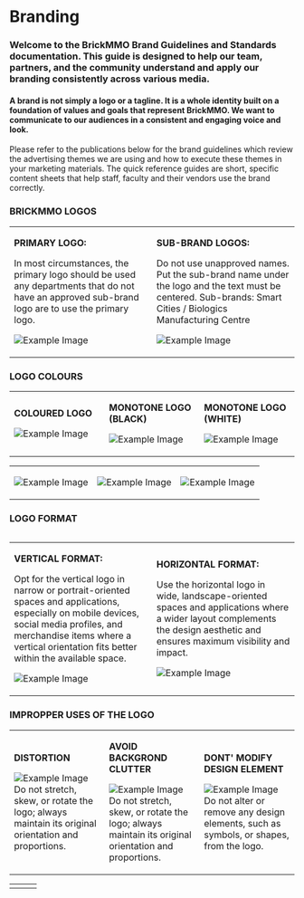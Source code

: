 <style>@import url("//readme.codeadam.ca/readme.css");</style>
# Branding
### Welcome to the BrickMMO Brand Guidelines and Standards documentation. This guide is designed to help our team, partners, and the community understand and apply our branding consistently across various media.
#### A brand is not simply a logo or a tagline. It is a whole identity built on a foundation of values and goals that represent BrickMMO. We want to communicate to our audiences in a consistent and engaging voice and look.

Please refer to the publications below for the brand guidelines which review the advertising themes we are using and how to execute these themes in your marketing materials. The quick reference guides are short, specific content sheets that help staff, faculty and their vendors use the brand correctly.
### BRICKMMO LOGOS
<table>
<tr>
<td width="50%">

**PRIMARY LOGO:**

In most circumstances, the primary logo should be used any departments that do not have an approved sub-brand logo are to use the primary logo.

![Example Image](https://github.com/MgLunac/branding/blob/897840134754bd46b3a55af638dce2dc445c30e5/BMMO%20Logo.png)

</td>
<td width="50%">

**SUB-BRAND LOGOS:**

Do not use unapproved names.
Put the sub-brand name under the logo and the text must be centered. 
Sub-brands: Smart Cities / Biologics Manufacturing Centre

![Example Image](https://github.com/MgLunac/branding/blob/8342248ff9a380f725ad6c196950831d8244859b/BMMO%20Dark%20version.png)

</td>
</tr>
</table>

### LOGO COLOURS

<table>
<tr>
<td width="33.3%">

**COLOURED LOGO**

![Example Image](https://github.com/MgLunac/branding/blob/92c3ed16d4cc687a00c2d9c469df345214c9e646/BrickMMO%20Coloured%20Logo.png)

</td>
<td width="33.3%">

**MONOTONE LOGO (BLACK)**

![Example Image](https://github.com/MgLunac/branding/blob/bfbd134eec0dfe2a48e9934934125d1cf3736c9c/Montone%20Logo%20(Black).png)

</td>
<td width="33.3%">

**MONOTONE LOGO (WHITE)**

![Example Image](https://github.com/MgLunac/branding/blob/bfbd134eec0dfe2a48e9934934125d1cf3736c9c/Monotone%20Logo%20(White).png)

</td>
</tr>
</table>

<table>
<tr>
<td width="33.3%">

![Example Image](https://github.com/MgLunac/branding/blob/508622bb3afd1c19f85a27991881a19b429d320d/Orange.png)

</td>
<td width="33.3%">

![Example Image](https://github.com/MgLunac/branding/blob/508622bb3afd1c19f85a27991881a19b429d320d/Red.png)

</td>
<td width="33.3%">

![Example Image](https://github.com/MgLunac/branding/blob/508622bb3afd1c19f85a27991881a19b429d320d/Gray.png)

</td>
</tr>
</table>

<table>
<tr>

### LOGO FORMAT
<table>
<tr>
<td width="50%">

**VERTICAL FORMAT:**

Opt for the vertical logo in narrow or portrait-oriented spaces and applications, especially on mobile devices, social media profiles, and merchandise items where a vertical orientation fits better within the available space.

![Example Image](https://github.com/MgLunac/branding/blob/01d55f98a88484c570a85eca3788be17effef4a6/BrickMMO%20Coloured%20Logo.png)

</td>
<td width="50%">

**HORIZONTAL FORMAT:**

Use the horizontal logo in wide, landscape-oriented spaces and applications where a wider layout complements the design aesthetic and ensures maximum visibility and impact.

![Example Image](https://github.com/MgLunac/branding/blob/30f9ee421b7a2614555d83149778b5e2c6cf8e43/BMMO%20Logo%20Horizontal-.png)

</td>
</tr>
</table>

### IMPROPPER USES OF THE LOGO

<table>
<tr>
<td width="33.3%">

**DISTORTION**

![Example Image](https://github.com/MgLunac/branding/blob/92c3ed16d4cc687a00c2d9c469df345214c9e646/BrickMMO%20Coloured%20Logo.png)
Do not stretch, skew, or rotate the logo; always maintain its original orientation and proportions.
</td>
<td width="33.3%">

**AVOID BACKGROND CLUTTER**

![Example Image](https://github.com/MgLunac/branding/blob/bfbd134eec0dfe2a48e9934934125d1cf3736c9c/Montone%20Logo%20(Black).png)
Do not stretch, skew, or rotate the logo; always maintain its original orientation and proportions.
</td>
<td width="33.3%">

**DONT' MODIFY DESIGN ELEMENT**

![Example Image](https://github.com/MgLunac/branding/blob/bfbd134eec0dfe2a48e9934934125d1cf3736c9c/Monotone%20Logo%20(White).png)
Do not alter or remove any design elements, such as symbols, or shapes, from the logo.
</td>
</tr>
</table>

<table>
<tr>
<td width="33.3%">




